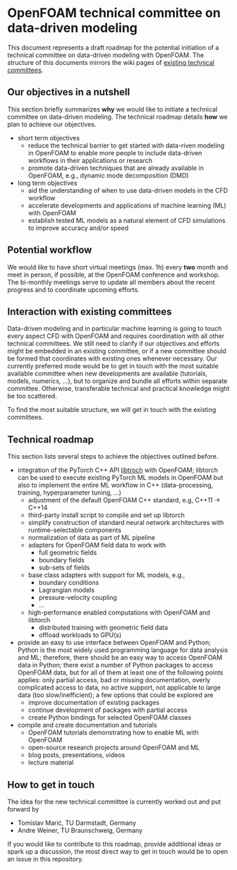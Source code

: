 # OpenFOAM technical committee on data-driven modeling

This document represents a draft roadmap for the potential initiation of a technical committee on data-driven modeling with OpenFOAM. The structure of this documents mirrors the wiki pages of [existing technical committees](https://www.openfoam.com/governance/technical-committees).

## Our objectives in a nutshell

This section briefly summarizes **why** we would like to initiate a technical committee on data-driven modeling. The technical roadmap details **how** we plan to achieve our objectives.

- short term objectives
  - reduce the technical barrier to get started with data-riven modeling in OpenFOAM to enable more people to include data-driven workflows in their applications or research
  - promote data-driven techniques that are already available in OpenFOAM, e.g., dynamic mode decomposition (DMD)
- long term objectives
  - aid the understanding of when to use data-driven models in the CFD workflow
  - accelerate developments and applications of machine learning (ML) with OpenFOAM
  - establish tested ML models as a natural element of CFD simulations to improve accuracy and/or speed

## Potential workflow

We would like to have short virtual meetings (max. 1h) every **two** month and meet in person, if possible, at the OpenFOAM conference and workshop. The bi-monthly meetings serve to update all members about the recent progress and to coordinate upcoming efforts.

## Interaction with existing committees

Data-driven modeling and in particular machine learning is going to touch every aspect CFD with OpenFOAM and requires coordination with all other technical committees. We still need to clarify if our objectives and efforts might be embedded in an existing committee, or if a new committee should be formed that coordinates with existing ones whenever necessary. Our currently preferred mode would be to get in touch with the most suitable available committee when new developments are available (tutorials, models, numerics, ...), but to organize and bundle all efforts within separate committee. Otherwise, transferable technical and practical knowledge might be too scattered.

To find the most suitable structure, we will get in touch with the existing committees.

## Technical roadmap

This section lists several steps to achieve the objectives outlined before.

- integration of the PyTorch C++ API [libtroch](https://pytorch.org/cppdocs/installing.html) with OpenFOAM; libtorch can be used to execute existing PyTorch ML models in OpenFOAM but also to implement the entire ML workflow in C++ (data-processing, training, hyperparameter tuning, ...) 
  - adjustment of the default OpenFOAM C++ standard, e.g, C++11 -> C++14
  - third-party install script to compile and set up libtorch
  - simplify construction of standard neural network architectures with runtime-selectable components
  - normalization of data as part of ML pipeline
  - adapters for OpenFOAM field data to work with
    - full geometric fields
    - boundary fields
    - sub-sets of fields
  - base class adapters with support for ML models, e.g.,
    - boundary conditions
    - Lagrangian models
    - pressure-velocity coupling
    - ...
   - high-performance enabled computations with OpenFOAM and libtorch
     - distributed training with geometric field data
     - offload workloads to GPU(s)
- provide an easy to use interface between OpenFOAM and Python; Python is the most widely used programming language for data analysis and ML; therefore, there should be an easy way to access OpenFOAM data in Python; there exist a number of Python packages to access OpenFOAM data, but for all of them at least one of the following points applies: only partial access, bad or missing documentation, overly complicated access to data, no active support, not applicable to large data (too slow/inefficient); a few options that could be explored are
  - improve documentation of existing packages
  - continue development of packages with partial access
  - create Python bindings for selected OpenFOAM classes
- compile and create documentation and tutorials
  - OpenFOAM tutorials demonstrating how to enable ML with OpenFOAM
  - open-source research projects around OpenFOAM and ML
  - blog posts, presentations, videos
  - lecture material

## How to get in touch

The idea for the new technical committee is currently worked out and put forward by

- Tomislav Marić, TU Darmstadt, Germany
- Andre Weiner, TU Braunschweig, Germany

If you would like to contribute to this roadmap, provide additional ideas or spark up a discussion, the most direct way to get in touch would be to open an issue in this repository.
